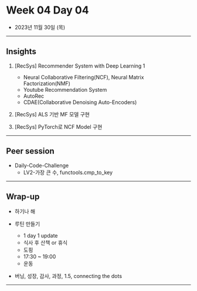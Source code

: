 # Week 04 Day 04

- 2023년 11월 30일 (목)

---

## Insights

1) [RecSys] Recommender System with Deep Learning 1
    - Neural Collaborative Filtering(NCF), Neural Matrix Factorization(NMF)
    - Youtube Recommendation System
    - AutoRec
    - CDAE(Collaborative Denoising Auto-Encoders)
    
2) [RecSys] ALS 기반 MF 모델 구현

3) [RecSys] PyTorch로 NCF Model 구현

---

## Peer session

- Daily-Code-Challenge
    - LV2-가장 큰 수, functools.cmp_to_key


---

## Wrap-up

- 하기나 해

- 루틴 만들기
    - 1 day 1 update
    - 식사 후 산책 or 휴식
    - 도핑
    - 17:30 ~ 19:00 
    - 운동

- 버닝, 성장, 감사, 과정, 1.5, connecting the dots

---
